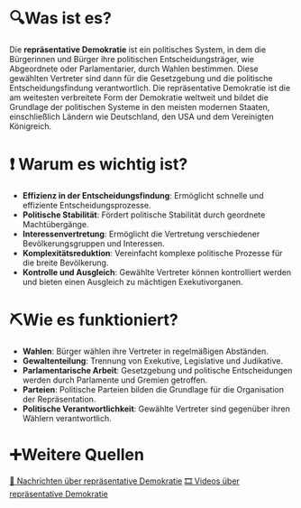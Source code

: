# 🔍Was ist es?
Die **repräsentative Demokratie** ist ein politisches System, in dem die Bürgerinnen und Bürger ihre politischen Entscheidungsträger, wie Abgeordnete oder Parlamentarier, durch Wahlen bestimmen. Diese gewählten Vertreter sind dann für die Gesetzgebung und die politische Entscheidungsfindung verantwortlich. Die repräsentative Demokratie ist die am weitesten verbreitete Form der Demokratie weltweit und bildet die Grundlage der politischen Systeme in den meisten modernen Staaten, einschließlich Ländern wie Deutschland, den USA und dem Vereinigten Königreich.

# ❗ Warum es wichtig ist?
- **Effizienz in der Entscheidungsfindung**: Ermöglicht schnelle und effiziente Entscheidungsprozesse.
- **Politische Stabilität**: Fördert politische Stabilität durch geordnete Machtübergänge.
- **Interessenvertretung**: Ermöglicht die Vertretung verschiedener Bevölkerungsgruppen und Interessen.
- **Komplexitätsreduktion**: Vereinfacht komplexe politische Prozesse für die breite Bevölkerung.
- **Kontrolle und Ausgleich**: Gewählte Vertreter können kontrolliert werden und bieten einen Ausgleich zu mächtigen Exekutivorganen.

# ⛏Wie es funktioniert?
- **Wahlen**: Bürger wählen ihre Vertreter in regelmäßigen Abständen.
- **Gewaltenteilung**: Trennung von Exekutive, Legislative und Judikative.
- **Parlamentarische Arbeit**: Gesetzgebung und politische Entscheidungen werden durch Parlamente und Gremien getroffen.
- **Parteien**: Politische Parteien bilden die Grundlage für die Organisation der Repräsentation.
- **Politische Verantwortlichkeit**: Gewählte Vertreter sind gegenüber ihren Wählern verantwortlich.

# ➕Weitere Quellen
[📄 Nachrichten über repräsentative Demokratie](https://www.google.com/search?q=repr%C3%A4sentative+Demokratie&tbm=nws)
[🎞 Videos über repräsentative Demokratie](https://www.google.com/search?q=repr%C3%A4sentative+Demokratie&tbm=vid)